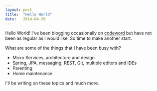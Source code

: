 ```yaml
---
layout: post
title:  "Hello World"
date:   2014-04-29
---
```


Hello World! I've been blogging occasionally on [codeword](http://codeword.blogspot.com) but have not been as regular as I would like. So time to make another start.

What are some of the things that I have been busy with?

* Micro Services, architecture and design
* Spring, JPA, messaging, REST, Git, multiple editors and IDEs
* Parenting
* Home maintenance

I'll be writing on these topics and much more.
